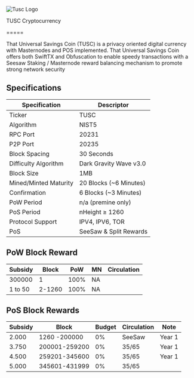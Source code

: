 ![Tusc Logo](https://thatcoin.tech/wp-content/uploads/2018/07/saaaArtboard-11@2x.png)

TUSC Cryptocurrency

=====

That Universal Savings Coin (TUSC) is a privacy oriented digital currency with Masternodes and POS implemented.
That Universal Savings Coin offers both SwiftTX and Obfuscation to enable speedy transactions with a Seesaw Staking / Masternode reward balancing mechanism to promote strong network security

## Specifications

| Specification         | Descriptor                              |
|-----------------------|-----------------------------------------|
| Ticker                | TUSC                                    |
| Algorithm             | NIST5                                   |
| RPC Port              | 20231                                   |
| P2P Port              | 20235                                   |
| Block Spacing         | 30 Seconds                              |
| Difficulty Algorithm  | Dark Gravity Wave v3.0                  |
| Block Size            | 1MB                                     |
| Mined/Minted Maturity | 20 Blocks (~6 Minutes)                 |
| Confirmation          | 6 Blocks (~3 Minutes)                  |
| PoW Period            | n/a (premine only)                      |
| PoS Period            | nHeight ≥ 1260                           |
| Protocol Support      | IPV4, IPV6, TOR                         |
| PoS                   | SeeSaw & Split Rewards                  |

## PoW Block Reward

| Subsidy  | Block         | PoW  | MN  | Circulation |
|----------|---------------|------|-----|-------------|
| 300000   | 1             | 100% | NA  |       |
| 1 to 50  | 2-1260        | 100% | NA  |       |

## PoS Block Rewards

| Subsidy | Block           | Budget | Circulation    | Note          |
|---------|-----------------|--------|----------------|---------------|
|  2.000  | 1260 -200000    | 0%     | SeeSaw         | Year 1        |
|  3.750  | 200001-259200   | 0%     | 35/65          | Year 1        |
|  4.500  | 259201-345600   | 0%     | 35/65          | Year 1        |
|  5.000  | 345601-431999   | 0%     | 35/65          |               |
